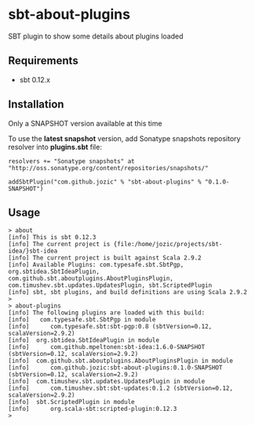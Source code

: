sbt-about-plugins
=================

SBT plugin to show some details about plugins loaded

Requirements
------------

* sbt 0.12.x

Installation
------------

Only a SNAPSHOT version available at this time

To use the **latest snapshot** version, add Sonatype snapshots repository resolver into **plugins.sbt** file:

    resolvers += "Sonatype snapshots" at "http://oss.sonatype.org/content/repositories/snapshots/"

    addSbtPlugin("com.github.jozic" % "sbt-about-plugins" % "0.1.0-SNAPSHOT")

Usage
-----

```
> about
[info] This is sbt 0.12.3
[info] The current project is {file:/home/jozic/projects/sbt-idea/}sbt-idea
[info] The current project is built against Scala 2.9.2
[info] Available Plugins: com.typesafe.sbt.SbtPgp, org.sbtidea.SbtIdeaPlugin, com.github.sbt.aboutplugins.AboutPluginsPlugin, com.timushev.sbt.updates.UpdatesPlugin, sbt.ScriptedPlugin
[info] sbt, sbt plugins, and build definitions are using Scala 2.9.2
> 
> about-plugins
[info] The following plugins are loaded with this build:
[info]   com.typesafe.sbt.SbtPgp in module 
[info] 		com.typesafe.sbt:sbt-pgp:0.8 (sbtVersion=0.12, scalaVersion=2.9.2)
[info] 	org.sbtidea.SbtIdeaPlugin in module 
[info] 		com.github.mpeltonen:sbt-idea:1.6.0-SNAPSHOT (sbtVersion=0.12, scalaVersion=2.9.2)
[info] 	com.github.sbt.aboutplugins.AboutPluginsPlugin in module 
[info] 		com.github.jozic:sbt-about-plugins:0.1.0-SNAPSHOT (sbtVersion=0.12, scalaVersion=2.9.2)
[info] 	com.timushev.sbt.updates.UpdatesPlugin in module 
[info] 		com.timushev.sbt:sbt-updates:0.1.2 (sbtVersion=0.12, scalaVersion=2.9.2)
[info] 	sbt.ScriptedPlugin in module 
[info] 		org.scala-sbt:scripted-plugin:0.12.3
> 
```
